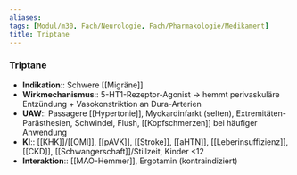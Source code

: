```yaml
---
aliases: 
tags: [Modul/m30, Fach/Neurologie, Fach/Pharmakologie/Medikament]
title: Triptane
---
```

### Triptane
- **Indikation**:: Schwere [[Migräne]]
- **Wirkmechanismus**:: 5-HT1-Rezeptor-Agonist → hemmt perivaskuläre Entzündung + Vasokonstriktion an Dura-Arterien
- **UAW**:: Passagere [[Hypertonie]], Myokardinfarkt (selten), Extremitäten-Parästhesien, Schwindel, Flush, [[Kopfschmerzen]] bei häufiger Anwendung
- **KI**:: [[KHK]]/[[OMI]], [[pAVK]], [[Stroke]], [[aHTN]], [[Leberinsuffizienz]], [[CKD]], [[Schwangerschaft]]/Stillzeit, Kinder <12
- **Interaktion**:: [[MAO-Hemmer]], Ergotamin (kontraindiziert)